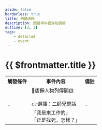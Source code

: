 ```yaml
---
aside: false
borderless: true
title: 初識唐錚
description: 簡易事件表詳細說明
outline: [2, 3]
tags:
    - detailed
    - event
---
```


# {{ $frontmatter.title }}

<Table class="timeline-table">
    <tr class="timeline-header">
        <th>觸發條件</th>
        <th>事件內容</th>
        <th>備註</th>
    </tr>
	<tr>
		<td>-</td>
		<td>
			📖唐錚人物列傳開啟<br>
			<br>
			👉選擇：二師兄問話 <br>
			<span title="唐錚+1、心相-12、貢獻+10">「我是來工作的」</span> <br>
			<span title="生死簿4「毒死」">「正是找死，怎樣？」</span>  <br>
		</td>
		<td>-</td>
	</tr>
</table>
